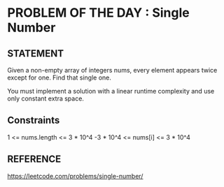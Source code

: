 # PROBLEM OF THE DAY : Single Number

## STATEMENT 
Given a non-empty array of integers nums, every element appears twice except for one. Find that single one.<br>

You must implement a solution with a linear runtime complexity and use only constant extra space.<br>

## Constraints

1 <= nums.length <= 3 * 10^4
-3 * 10^4 <= nums[i] <= 3 * 10^4

## REFERENCE 

https://leetcode.com/problems/single-number/